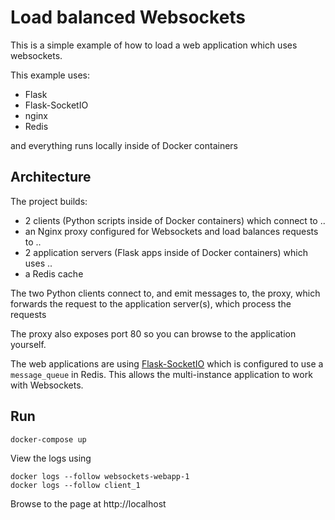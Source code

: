 # Load balanced Websockets
This is a simple example of how to load a web application which uses websockets.

This example uses:
- Flask
- Flask-SocketIO
- nginx
- Redis

and everything runs locally inside of Docker containers

## Architecture

The project builds:
- 2 clients (Python scripts inside of Docker containers) which connect to ..
- an Nginx proxy configured for Websockets and load balances requests to ..
- 2 application servers (Flask apps inside of Docker containers) which uses ..
- a Redis cache

The two Python clients connect to, and emit messages to, the proxy, which forwards the request to the application server(s), which process the requests

The proxy also exposes port 80 so you can browse to the application yourself.

The web applications are using [Flask-SocketIO]() which is configured to use a `message_queue` in Redis.
This allows the multi-instance application to work with Websockets.

## Run
```
docker-compose up
```

View the logs using
```
docker logs --follow websockets-webapp-1
docker logs --follow client_1
```

Browse to the page at http://localhost
